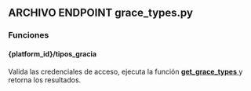 ## ARCHIVO ENDPOINT grace_types.py

### Funciones
#### {platform_id}/tipos_gracia

Valida las credenciales de acceso, ejecuta la función <a href="../../../../../desarrollo/api/funciones/tipos gracia/#get_grace_types"> 
    <strong>get_grace_types</strong>
  </a> y retorna los resultados. 